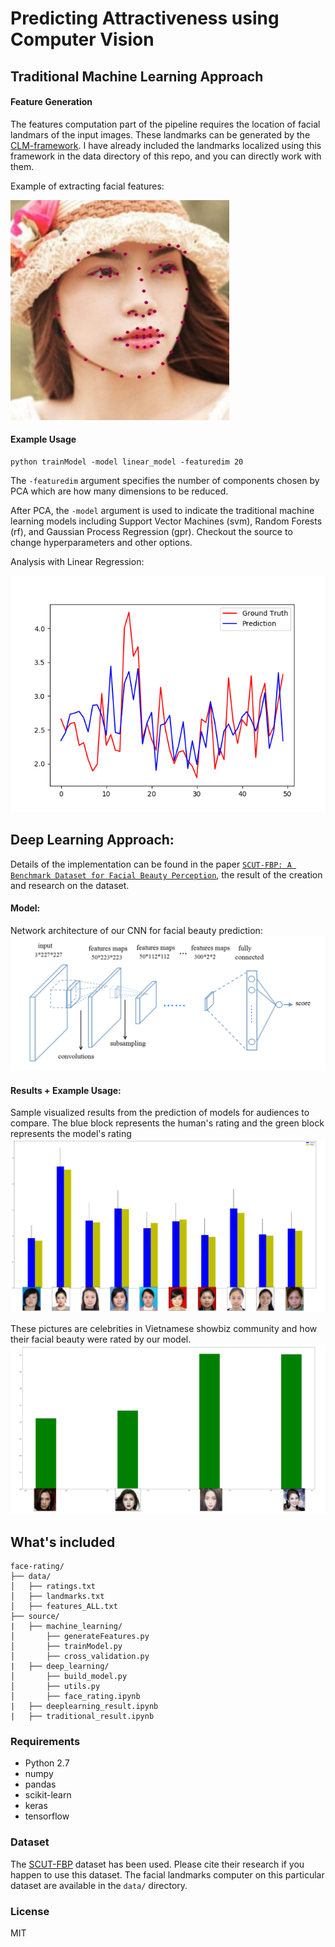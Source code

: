 # Predicting Attractiveness using Computer Vision

## Traditional Machine Learning Approach   

#### Feature Generation
The features computation part of the pipeline requires the location of facial landmars of the input images. These landmarks can be generated by the [CLM-framework](https://github.com/TadasBaltrusaitis/CLM-framework). I have already included the landmarks localized using this framework in the data directory of this repo, and you can directly work with them. 

Example of extracting facial features: 

![](/visuals/out_det_0.jpg)

#### Example Usage

```shell
python trainModel -model linear_model -featuredim 20
```

The `-featuredim` argument specifies the number of components chosen by PCA which are how many dimensions to be reduced. 

After PCA, the `-model` argument is used to indicate the traditional machine learning models including Support Vector Machines (svm), Random Forests (rf), and Gaussian Process Regression (gpr). Checkout the source to change hyperparameters and other options. 

Analysis with Linear Regression: 

![](visuals/Figure_1.png)


## Deep Learning Approach:

Details of the implementation can be found in the paper [`SCUT-FBP: A Benchmark Dataset for Facial Beauty Perception`](https://arxiv.org/pdf/1511.02459.pdf), the result of the creation and research on the dataset. 

#### Model:
Network architecture of our CNN for facial beauty prediction:
![](/visuals/Selection_022.png)

#### Results + Example Usage:

Sample visualized results from the prediction of models for audiences to compare. The blue block represents the human's rating and the green block represents the model's rating 
![](/visuals/Selection_023.png)


These pictures are celebrities in Vietnamese showbiz community and how their facial beauty were rated by our model. 
![](/visuals/Selection_025.png)


## What's included

```
face-rating/
├── data/
│   ├── ratings.txt
│   ├── landmarks.txt
│   ├── features_ALL.txt
├── source/
|   ├── machine_learning/    
│       ├── generateFeatures.py
│       ├── trainModel.py
│       ├── cross_validation.py
|   ├── deep_learning/    
│       ├── build_model.py
│       ├── utils.py
│       ├── face_rating.ipynb
|   ├── deeplearning_result.ipynb
|   ├── traditional_result.ipynb
```

### Requirements
- Python 2.7
- numpy 
- pandas
- scikit-learn
- keras
- tensorflow

### Dataset
The [SCUT-FBP](http://www.hcii-lab.net/data/SCUT-FBP/EN/introduce.html) dataset has been used. Please cite their research if you happen to use this dataset. The facial landmarks computer on this particular dataset are available in the `data/` directory. 

### License
MIT
